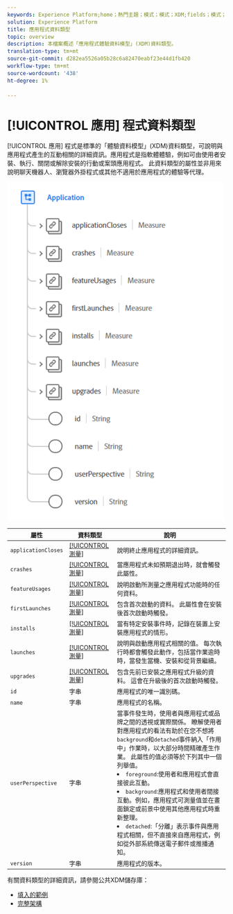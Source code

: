 ```yaml
---
keywords: Experience Platform;home；熱門主題；模式；模式；XDM;fields；模式；應用程式；datatype；資料類型；
solution: Experience Platform
title: 應用程式資料類型
topic: overview
description: 本檔案概述「應用程式體驗資料模型」(XDM)資料類型。
translation-type: tm+mt
source-git-commit: d282ea5526a05b28c6a82470eabf23e44d1fb420
workflow-type: tm+mt
source-wordcount: '438'
ht-degree: 1%

---
```



# [!UICONTROL 應用] 程式資料類型

[!UICONTROL 應用] 程式是標準的「體驗資料模型」(XDM)資料類型，可說明與應用程式產生的互動相關的詳細資訊。應用程式是指軟體體驗，例如可由使用者安裝、執行、關閉或解除安裝的行動或案頭應用程式。 此資料類型的屬性並非用來說明聊天機器人、瀏覽器外掛程式或其他不適用於應用程式的體驗等代理。

<img src="../images/data-types/application.PNG" width="500" /><br />

| 屬性 | 資料類型 | 說明 |
| --- | --- | --- |
| `applicationCloses` | [[!UICONTROL 測量]](./measure.md) | 說明終止應用程式的詳細資訊。 |
| `crashes` | [[!UICONTROL 測量]](./measure.md) | 當應用程式未如預期退出時，就會觸發此屬性。 |
| `featureUsages` | [[!UICONTROL 測量]](./measure.md) | 說明啟動所測量之應用程式功能時的任何資料。 |
| `firstLaunches` | [[!UICONTROL 測量]](./measure.md) | 包含首次啟動的資料。 此屬性會在安裝後首次啟動時觸發。 |
| `installs` | [[!UICONTROL 測量]](./measure.md) | 當有特定安裝事件時，記錄在裝置上安裝應用程式的情形。 |
| `launches` | [[!UICONTROL 測量]](./measure.md) | 說明與啟動應用程式相關的值。 每次執行時都會觸發此動作，包括當作業逾時時，當發生當機、安裝和從背景繼續。 |
| `upgrades` | [[!UICONTROL 測量]](./measure.md) | 包含先前已安裝之應用程式升級的資料。 這會在升級後的首次啟動時觸發。 |
| `id` | 字串 | 應用程式的唯一識別碼。 |
| `name` | 字串 | 應用程式的名稱。 |
| `userPerspective` | 字串 | 當事件發生時，使用者與應用程式或品牌之間的透視或實際關係。 瞭解使用者對應用程式的看法有助於在您不想將`background`和`detached`事件納入「作用中」作業時，以大部分時間精確產生作業。 此屬性的值必須等於下列其中一個列舉值。 <li> `foreground`:使用者和應用程式會直接彼此互動。 </li> <li> `background`:應用程式和使用者間接互動。例如，應用程式可測量值並在畫面鎖定或前景中使用其他應用程式時重新整理。  </li> <li> `detached`:「分離」表示事件與應用程式相關，但不直接來自應用程式，例如從外部系統傳送電子郵件或推播通知。 |
| `version` | 字串 | 應用程式的版本。 |

有關資料類型的詳細資訊，請參閱公共XDM儲存庫：

* [填入的範例](https://github.com/adobe/xdm/blob/master/components/datatypes/channels/application.example.1.json)
* [完整架構](https://github.com/adobe/xdm/blob/master/components/datatypes/channels/application.schema.json)